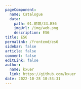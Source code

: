 ```yaml
---
pageComponent: 
  name: Catalogue
  data: 
    path: 01.前端/33.ES6
    imgUrl: /img/web.png
    description: ES6
title: ES6
permalink: /frontend/es6
sidebar: false
article: false
comment: false
editLink: false
author: 
  name: kxuer
  link: https://github.com/kxuer
date: 2022-10-28 10:53:31
---
```

